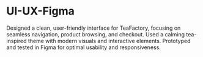 # UI-UX-Figma
Designed a clean, user-friendly interface for TeaFactory, focusing on seamless navigation, product browsing, and checkout. Used a calming tea-inspired theme with modern visuals and interactive elements. Prototyped and tested in Figma for optimal usability and responsiveness.
